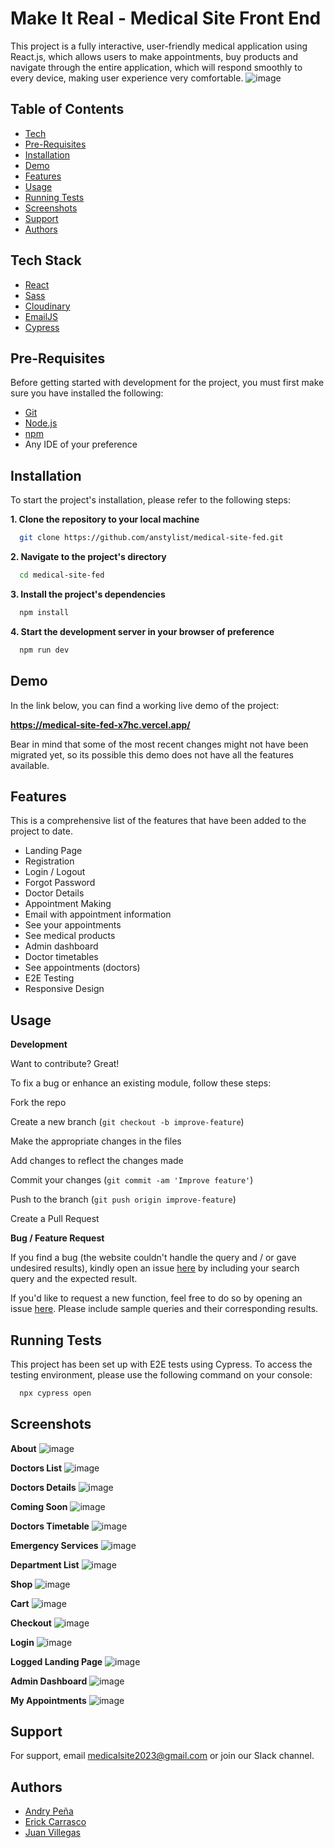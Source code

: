 # Make It Real - Medical Site Front End

This project is a fully interactive, user-friendly medical application using React.js, which allows users to make appointments, buy products and navigate through the entire application, which will respond smoothly to every device, making user experience very comfortable.
![image](https://github.com/anstylist/medical-site-fed/assets/132522021/626695e1-2258-4489-bb5a-a6164eb51e1f)


## Table of Contents

- [Tech](#tech)
- [Pre-Requisites](#req)
- [Installation](#install)
- [Demo](#demo)
- [Features](#features)
- [Usage](#usage)
- [Running Tests](#tests)
- [Screenshots](#ss)
- [Support](#supp)
- [Authors](#auth)

<a name="tech"></a>
## Tech Stack

- [React](https://react.dev/)
- [Sass](https://sass-lang.com/)
- [Cloudinary](https://cloudinary.com/)
- [EmailJS](https://www.emailjs.com/)
- [Cypress](https://www.cypress.io/)
  
<a name="req"></a>
## Pre-Requisites
Before getting started with development for the project, you must first make sure you have installed the following:

- [Git](https://git-scm.com/)
- [Node.js](https://nodejs.org/en)
- [npm](https://www.npmjs.com/)
- Any IDE of your preference

<a name="install"></a>
## Installation

To start the project's installation, please refer to the following steps:

**1. Clone the repository to your local machine**
```bash
  git clone https://github.com/anstylist/medical-site-fed.git
```
    
**2. Navigate to the project's directory**
```bash
  cd medical-site-fed
```

**3. Install the project's dependencies**
```bash
  npm install
```

**4. Start the development server in your browser of preference**
```bash
  npm run dev
```

<a name="demo"></a>
## Demo

In the link below, you can find a working live demo of the project:

**https://medical-site-fed-x7hc.vercel.app/**

Bear in mind that some of the most recent changes might not have been migrated yet, so its possible this demo does not have all the features available.

<a name="features"></a>
## Features
This is a comprehensive list of the features that have been added to the project to date. 


- Landing Page
- Registration
- Login / Logout
- Forgot Password
- Doctor Details
- Appointment Making
- Email with appointment information
- See your appointments
- See medical products 
- Admin dashboard
- Doctor timetables
- See appointments (doctors)
- E2E Testing
- Responsive Design

<a name="usage"></a>
## Usage

**Development**

Want to contribute? Great!

To fix a bug or enhance an existing module, follow these steps:

Fork the repo

Create a new branch (`git checkout -b improve-feature`)

Make the appropriate changes in the files

Add changes to reflect the changes made

Commit your changes (`git commit -am 'Improve feature'`)

Push to the branch (`git push origin improve-feature`)

Create a Pull Request

**Bug / Feature Request**

If you find a bug (the website couldn't handle the query and / or gave undesired results), kindly open an issue [here](https://github.com/anstylist/medical-site-fed/issues/new) by including your search query and the expected result.

If you'd like to request a new function, feel free to do so by opening an issue [here](https://github.com/anstylist/medical-site-fed/issues/new). Please include sample queries and their corresponding results.


<a name="tests"></a>
## Running Tests

This project has been set up with E2E tests using Cypress. To access the testing environment, please use the following command on your console:

```bash
  npx cypress open
```

<a name="ss"></a>
## Screenshots

**About**
![image](https://github.com/anstylist/medical-site-fed/assets/132522021/2312b4af-5cee-448f-b332-5a891c0b264f)

**Doctors List**
![image](https://github.com/anstylist/medical-site-fed/assets/132522021/e5386355-8f21-48f8-8593-a2f59c909b4c)

**Doctors Details**
![image](https://github.com/anstylist/medical-site-fed/assets/132522021/5e9b3830-0231-4099-8ff4-12a861980304)

**Coming Soon**
![image](https://github.com/anstylist/medical-site-fed/assets/132522021/6e33dd99-6130-4e8b-87bf-e8fbfdf292ed)

**Doctors Timetable**
![image](https://github.com/anstylist/medical-site-fed/assets/132522021/5e3b78da-15c0-49d6-8105-d711a95ee16b)

**Emergency Services**
![image](https://github.com/anstylist/medical-site-fed/assets/132522021/dcc70141-5724-436f-a214-2708e269973f)

**Department List**
![image](https://github.com/anstylist/medical-site-fed/assets/132522021/f69fbfac-c02b-4174-bebc-c90e41cd5343)

**Shop**
![image](https://github.com/anstylist/medical-site-fed/assets/132522021/f4b7b926-cdf5-4bfe-9302-17175a13f846)

**Cart**
![image](https://github.com/anstylist/medical-site-fed/assets/132522021/687daa76-fd57-4e38-b3a4-c8db88943148)

**Checkout**
![image](https://github.com/anstylist/medical-site-fed/assets/132522021/206e442e-dcdc-40e3-86a1-10f8fb48e345)

**Login**
![image](https://github.com/anstylist/medical-site-fed/assets/132522021/6a878da7-2b08-49da-b6fc-f64aeb220788)

**Logged Landing Page**
![image](https://github.com/anstylist/medical-site-fed/assets/132522021/e9fae074-118d-4439-be90-c11557a90354)

**Admin Dashboard**
![image](https://github.com/anstylist/medical-site-fed/assets/132522021/eb8fee7f-1731-497e-9177-db2d07c6efea)

**My Appointments**
![image](https://github.com/anstylist/medical-site-fed/assets/132522021/2f83b9c1-eeb6-4691-b7fe-c0928c1616e6)

<a name="supp"></a>
## Support

For support, email medicalsite2023@gmail.com or join our Slack channel.


<a name="auth"></a>
## Authors

- [Andry Peña](https://github.com/andrystylist)
- [Erick Carrasco](https://github.com/erickfabiandev)
- [Juan Villegas](https://github.com/jlvillegas04)





